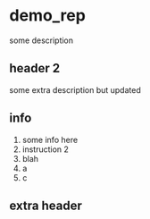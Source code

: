 # demo_rep

some description

## header 2

some extra description but updated

## info

1. some info here
2. instruction 2
3. blah
4. a
5. c

## extra header